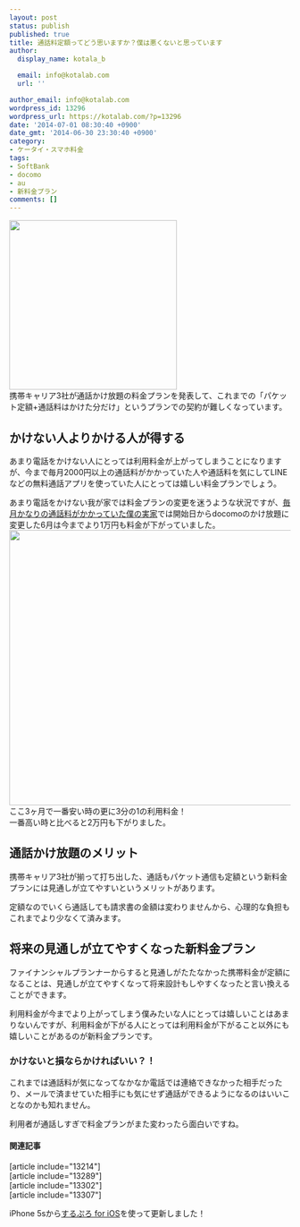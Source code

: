 ```yaml
---
layout: post
status: publish
published: true
title: 通話料定額ってどう思いますか？僕は悪くないと思っています
author:
  display_name: kotala_b

  email: info@kotalab.com
  url: ''

author_email: info@kotalab.com
wordpress_id: 13296
wordpress_url: https://kotalab.com/?p=13296
date: '2014-07-01 08:30:40 +0900'
date_gmt: '2014-06-30 23:30:40 +0900'
category:
- ケータイ・スマホ料金
tags:
- SoftBank
- docomo
- au
- 新料金プラン
comments: []
---
```

<p><img alt="" src="https://kotalab.com/wp-content/uploads/slooProImg_20140701083033.jpg" width="300" height="303" class="slooProImg" /><br />
携帯キャリア3社が通話かけ放題の料金プランを発表して、これまでの「パケット定額+通話料はかけた分だけ」というプランでの契約が難しくなっています。<br />
</p>
<!--more-->
<h2>かけない人よりかける人が得する</h2>
<p>あまり電話をかけない人にとっては利用料金が上がってしまうことになりますが、今まで毎月2000円以上の通話料がかかっていた人や通話料を気にしてLINEなどの無料通話アプリを使っていた人にとっては嬉しい料金プランでしょう。</p>
<p>あまり電話をかけない我が家では料金プランの変更を迷うような状況ですが、<a href="https://kotalab.com/docomo-new-plan" target="_blank">毎月かなりの通話料がかかっていた僕の実家</a>では開始日からdocomoのかけ放題に変更した6月は今までより1万円も料金が下がっていました。<br />
<img alt="" src="https://kotalab.com/wp-content/uploads/slooProImg_20140701083036.jpg" width="548" height="492" class="slooProImg" /><br />
ここ3ヶ月で一番安い時の更に3分の1の利用料金！<br />
一番高い時と比べると2万円も下がりました。</p>
<h2>通話かけ放題のメリット</h2>
<p>携帯キャリア3社が揃って打ち出した、通話もパケット通信も定額という新料金プランには<span class="b">見通しが立てやすいというメリット</span>があります。</p>
<p>定額なのでいくら通話しても請求書の金額は変わりませんから、心理的な負担もこれまでより少なくて済みます。</p>
<h2>将来の見通しが立てやすくなった新料金プラン</h2>
<p>ファイナンシャルプランナーからすると見通しがたたなかった携帯料金が定額になることは、見通しが立てやすくなって将来設計もしやすくなったと言い換えることができます。</p>
<p>利用料金が今までより上がってしまう僕みたいな人にとっては嬉しいことはあまりないんですが、利用料金が下がる人にとっては利用料金が下がること以外にも嬉しいことがあるのが新料金プランです。</p>
<h3>かけないと損ならかければいい？！</h3>
<p>これまでは通話料が気になってなかなか電話では連絡できなかった相手だったり、メールで済ませていた相手にも気にせず通話ができるようになるのはいいことなのかも知れません。</p>
<p>利用者が通話しすぎで料金プランがまた変わったら面白いですね。</p>
<h4 class="rel">関連記事</h4>
<p>[article include="13214"]<br />
[article include="13289"]<br />
[article include="13302"]<br />
[article include="13307"]</p>
<p>iPhone 5sから<a href="https://itunes.apple.com/jp/app/surupuro-for-ios-buroguedita/id436676299?mt=8&uo=4&at=10l4yU" rel="nofollow" target="_blank">するぷろ for iOS</a>を使って更新しました！</p>
